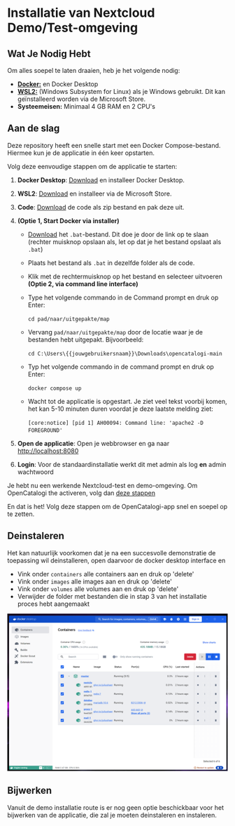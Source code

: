 # Installatie van Nextcloud Demo/Test-omgeving

## Wat Je Nodig Hebt

Om alles soepel te laten draaien, heb je het volgende nodig:

* [**Docker:**](https://www.docker.com/products/docker-desktop/) en Docker Desktop
* [**WSL2:**](https://learn.microsoft.com/en-us/windows/wsl/install) (Windows Subsystem for Linux) als je Windows gebruikt. Dit kan geïnstalleerd worden via de Microsoft Store.
* **Systeemeisen:** Minimaal 4 GB RAM en 2 CPU's

## Aan de slag

Deze repository heeft een snelle start met een Docker Compose-bestand. Hiermee kun je de applicatie in één keer opstarten.

Volg deze eenvoudige stappen om de applicatie te starten:

1. **Docker Desktop**: [Download](https://www.docker.com/products/docker-desktop/) en installeer Docker Desktop.

2. **WSL2**: [Download](https://learn.microsoft.com/en-us/windows/wsl/install) en installeer via de Microsoft Store.

3. **Code**: [Download](https://github.com/ConductionNL/opencatalogi/archive/refs/heads/master.zip) de code als zip bestand en pak deze uit.

4. **(Optie 1, Start Docker via installer)**
   * [Download](https://raw.githubusercontent.com/OpenCatalogi/.github/main/docs/assets/Start-docker.bat) het `.bat`-bestand. Dit doe je door de link op te slaan (rechter muisknop opslaan als, let op dat je het bestand opslaat als `.bat`)

   * Plaats het bestand als `.bat` in dezelfde folder als de code.

   * Klik met de rechtermuisknop op het bestand en selecteer uitvoeren
     **(Optie 2, via command line interface)**

   * Type het volgende commando in de Command prompt en druk op Enter:

     `cd pad/naar/uitgepakte/map`

   * Vervang `pad/naar/uitgepakte/map` door de locatie waar je de bestanden hebt uitgepakt. Bijvoorbeeld:

     `cd C:\Users\{{jouwgebruikersnaam}}\Downloads\opencatalogi-main`

   * Typ het volgende commando in de command prompt en druk op Enter:

     `docker compose up`

   * Wacht tot de applicatie is opgestart. Je ziet veel tekst voorbij komen, het kan 5-10 minuten duren voordat je deze laatste melding ziet:

     `[core:notice] [pid 1] AH00094: Command line: 'apache2 -D FOREGROUND'`

5. **Open de applicatie**: Open je webbrowser en ga naar <http://localhost:8080>

6. **Login**: Voor de standaardinstallatie werkt dit met admin als log **en** admin wachtwoord

Je hebt nu een werkende Nextcloud-test en demo-omgeving. Om OpenCatalogi the activeren, volg dan [deze stappen](https://github.com/ConductionNL/opencatalogi/blob/master/docs/developers/de-opencatalogi-app-toevoegen-aan-nextcloud.md)

En dat is het! Volg deze stappen om de OpenCatalogi-app snel en soepel op te zetten.

## Deinstaleren
Het kan natuurlijk voorkomen dat je na een succesvolle demonstratie de toepassing wil deinstalleren, open daarvoor de docker desktop interface en

- Vink onder `containers` alle containers aan en druk op 'delete'
- Vink onder `images` alle images aan en druk op 'delete'
- Vink onder `volumes` alle volumes aan en druk op 'delete'
- Verwijder de folder met bestanden die in stap 3 van het installatie proces hebt aangemaakt

![alt text](docker_desktop.png)

## Bijwerken
Vanuit de demo installatie route is er nog geen optie beschickbaar voor het bijwerken van de applicatie, die zal je moeten deinstaleren en instaleren. 